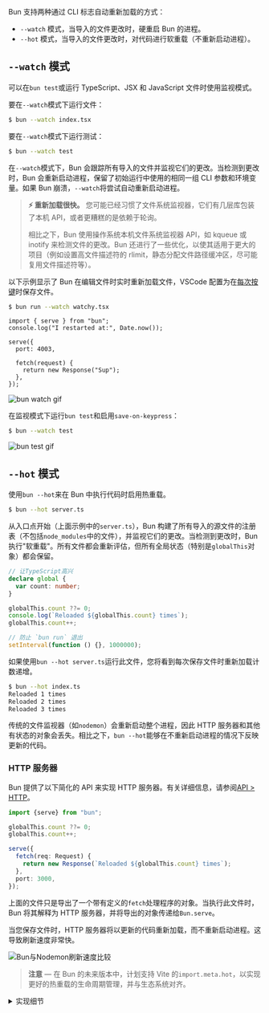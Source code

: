 Bun 支持两种通过 CLI 标志自动重新加载的方式：

- `--watch` 模式，当导入的文件更改时，硬重启 Bun 的进程。
- `--hot` 模式，当导入的文件更改时，对代码进行软重载（不重新启动进程）。

## `--watch` 模式

可以在`bun test`或运行 TypeScript、JSX 和 JavaScript 文件时使用监视模式。

要在`--watch`模式下运行文件：

```bash
$ bun --watch index.tsx
```

要在`--watch`模式下运行测试：

```bash
$ bun --watch test
```

在`--watch`模式下，Bun 会跟踪所有导入的文件并监视它们的更改。当检测到更改时，Bun 会重新启动进程，保留了初始运行中使用的相同一组 CLI 参数和环境变量。如果 Bun 崩溃，`--watch`将尝试自动重新启动进程。

> **⚡️ 重新加载很快。** 您可能已经习惯了文件系统监视器，它们有几层库包装了本机 API，或者更糟糕的是依赖于轮询。
>
> 相比之下，Bun 使用操作系统本机文件系统监视器 API，如 kqueue 或 inotify 来检测文件的更改。Bun 还进行了一些优化，以使其适用于更大的项目（例如设置高文件描述符的 rlimit，静态分配文件路径缓冲区，尽可能复用文件描述符等）。

以下示例显示了 Bun 在编辑文件时实时重新加载文件，VSCode 配置为在[每次按键](https://code.visualstudio.com/docs/editor/codebasics#_save-auto-save)时保存文件。

<codetabs>

```bash
$ bun run --watch watchy.tsx
```

```tsx#watchy.tsx
import { serve } from "bun";
console.log("I restarted at:", Date.now());

serve({
  port: 4003,

  fetch(request) {
    return new Response("Sup");
  },
});
```

</codetabs>

![bun watch gif](https://user-images.githubusercontent.com/709451/228439002-7b9fad11-0db2-4e48-b82d-2b88c8625625.gif)

在监视模式下运行`bun test`和启用`save-on-keypress`：

```bash
$ bun --watch test
```

![bun test gif](https://user-images.githubusercontent.com/709451/228396976-38a23864-4a1d-4c96-87cc-04e5181bf459.gif)

## `--hot` 模式

使用`bun --hot`来在 Bun 中执行代码时启用热重载。

```bash
$ bun --hot server.ts
```

从入口点开始（上面示例中的`server.ts`），Bun 构建了所有导入的源文件的注册表（不包括`node_modules`中的文件），并监视它们的更改。当检测到更改时，Bun 执行"软重载"。所有文件都会重新评估，但所有全局状态（特别是`globalThis`对象）都会保留。

```ts#server.ts
// 让TypeScript高兴
declare global {
  var count: number;
}

globalThis.count ??= 0;
console.log(`Reloaded ${globalThis.count} times`);
globalThis.count++;

// 防止 `bun run` 退出
setInterval(function () {}, 1000000);
```

如果使用`bun --hot server.ts`运行此文件，您将看到每次保存文件时重新加载计数递增。

```bash
$ bun --hot index.ts
Reloaded 1 times
Reloaded 2 times
Reloaded 3 times
```

传统的文件监视器（如`nodemon`）会重新启动整个进程，因此 HTTP 服务器和其他有状态的对象会丢失。相比之下，`bun --hot`能够在不重新启动进程的情况下反映更新的代码。

### HTTP 服务器

Bun 提供了以下简化的 API 来实现 HTTP 服务器。有关详细信息，请参阅[API > HTTP](/docs/api/http.md)。

```ts#server.ts
import {serve} from "bun";

globalThis.count ??= 0;
globalThis.count++;

serve({
  fetch(req: Request) {
    return new Response(`Reloaded ${globalThis.count} times`);
  },
  port: 3000,
});
```

上面的文件只是导出了一个带有定义的`fetch`处理程序的对象。当执行此文件时，Bun 将其解释为 HTTP 服务器，并将导出的对象传递给`Bun.serve`。

当您保存文件时，HTTP 服务器将以更新的代码重新加载，而不重新启动进程。这导致刷新速度非常快。

<image src="https://user-images.githubusercontent.com/709451/195477632-5fd8a73e-014d-4589-9ba2-e075ad9eb040.gif" alt="Bun与Nodemon刷新速度比较" caption="Bun在左边，Nodemon在右边。" />

> **注意** — 在 Bun 的未来版本中，计划支持 Vite 的`import.meta.hot`，以实现更好的热重载的生命周期管理，并与生态系统对齐。

<details>
<summary>实现细节</summary>

在热重载时，Bun：

- 重置内部的`require`缓存和 ES 模块注册表（`Loader.registry`）
- 同步运行垃圾收集器（以最小化内存泄漏，以牺牲运行时性能为代价）
- 从头重新编译所有代码（包括 sourcemap）
- 使用 JavaScriptCore 重新评估代码

这个实现并不特别优化。它会重新编译没有更改的文件。它不尝试增量编译。这只是一个起点。

</details>
